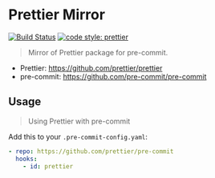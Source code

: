 # Prettier Mirror

[![Build Status](https://img.shields.io/github/workflow/status/prettier/pre-commit/Test?style=flat-square)](https://github.com/prettier/pre-commit/actions?query=branch%3Amain+workflow%3ATest)
[![code style: prettier](https://img.shields.io/badge/code_style-prettier-ff69b4.svg?style=flat-square)](https://github.com/prettier/prettier)

> Mirror of Prettier package for pre-commit.

- Prettier: <https://github.com/prettier/prettier>
- pre-commit: <https://github.com/pre-commit/pre-commit>

## Usage

> Using Prettier with pre-commit

Add this to your `.pre-commit-config.yaml`:

```yaml
- repo: https://github.com/prettier/pre-commit
  hooks:
    - id: prettier
```
